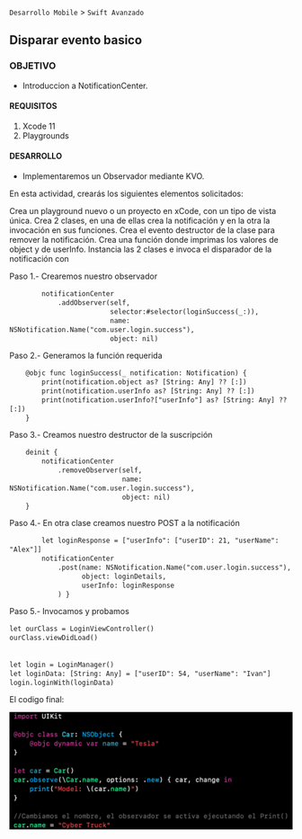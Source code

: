 `Desarrollo Mobile` > `Swift Avanzado`

## Disparar evento basico

### OBJETIVO

- Introduccion a NotificationCenter.

#### REQUISITOS

1. Xcode 11
2. Playgrounds

#### DESARROLLO

- Implementaremos un Observador mediante KVO.

En esta actividad, crearás los siguientes elementos solicitados:

Crea un playground nuevo o un proyecto en xCode, con un tipo de vista única.
Crea 2 clases, en una de ellas crea la notificación y en la otra la invocación en sus funciones.
Crea el evento destructor de la clase para remover la notificación.
Crea una función donde imprimas los valores de object y de userInfo.
Instancia las 2 clases e invoca el disparador de la notificación con 


Paso 1.- Crearemos nuestro observador
```
        notificationCenter
            .addObserver(self,
                         selector:#selector(loginSuccess(_:)),
                         name: NSNotification.Name("com.user.login.success"),
                         object: nil)
```

Paso 2.- Generamos la función requerida
```
    @objc func loginSuccess(_ notification: Notification) {
        print(notification.object as? [String: Any] ?? [:])
        print(notification.userInfo as? [String: Any] ?? [:])
        print(notification.userInfo?["userInfo"] as? [String: Any] ?? [:])
    }
```

Paso 3.- Creamos nuestro destructor de la suscripción
```
    deinit {
        notificationCenter
            .removeObserver(self,
                            name: NSNotification.Name("com.user.login.success"),
                            object: nil)
    }
```

Paso 4.- En otra clase creamos nuestro POST a la notificación
```
        let loginResponse = ["userInfo": ["userID": 21, "userName": "Alex"]]
        notificationCenter
            .post(name: NSNotification.Name("com.user.login.success"),
                  object: loginDetails,
                  userInfo: loginResponse
            ) }
```

Paso 5.- Invocamos y probamos
```
let ourClass = LoginViewController()
ourClass.viewDidLoad()


let login = LoginManager()
let loginData: [String: Any] = ["userID": 54, "userName": "Ivan"]
login.loginWith(loginData)
```


El codigo final:

![](0.png)

